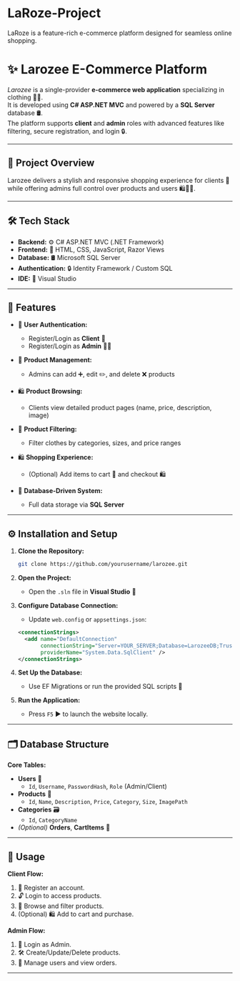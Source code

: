 # LaRoze-Project
LaRoze is a feature-rich e-commerce platform designed for seamless online shopping.
# ✨ Larozee E-Commerce Platform

_Larozee_ is a single-provider **e-commerce web application** specializing in clothing 🧥👗.  
It is developed using **C# ASP.NET MVC** and powered by a **SQL Server** database 🛢️.  
The platform supports **client** and **admin** roles with advanced features like filtering, secure registration, and login 🔒.

---


## 📖 Project Overview
Larozee delivers a stylish and responsive shopping experience for clients 👥 while offering admins full control over products and users 🛍️👩‍💻.

---

## 🛠️ Tech Stack
- **Backend:** ⚙️ C# ASP.NET MVC (.NET Framework)
- **Frontend:** 🎨 HTML, CSS, JavaScript, Razor Views
- **Database:** 🛢️ Microsoft SQL Server
- **Authentication:** 🔒 Identity Framework / Custom SQL
- **IDE:** 🧩 Visual Studio

---

## 🚀 Features
- 🔐 **User Authentication:**
  - Register/Login as **Client** 👤
  - Register/Login as **Admin** 👨‍💼

- 🛒 **Product Management:**
  - Admins can add ➕, edit ✏️, and delete ❌ products

- 🛍️ **Product Browsing:**
  - Clients view detailed product pages (name, price, description, image)

- 🧩 **Product Filtering:**
  - Filter clothes by categories, sizes, and price ranges

- 🛍️ **Shopping Experience:**
  - (Optional) Add items to cart 🛒 and checkout 🛍️

- 💾 **Database-Driven System:**
  - Full data storage via **SQL Server**

---

## ⚙️ Installation and Setup

1. **Clone the Repository:**
   ```bash
   git clone https://github.com/yourusername/larozee.git
   ```

2. **Open the Project:**
   - Open the `.sln` file in **Visual Studio** 🎯

3. **Configure Database Connection:**
   - Update `web.config` or `appsettings.json`:
   ```xml
   <connectionStrings>
     <add name="DefaultConnection" 
          connectionString="Server=YOUR_SERVER;Database=LarozeeDB;Trusted_Connection=True;" 
          providerName="System.Data.SqlClient" />
   </connectionStrings>
   ```

4. **Set Up the Database:**
   - Use EF Migrations or run the provided SQL scripts 📜

5. **Run the Application:**
   - Press `F5` ▶️ to launch the website locally.

---

## 🗂️ Database Structure

**Core Tables:**
- **Users** 👥
  - `Id`, `Username`, `PasswordHash`, `Role` (Admin/Client)
- **Products** 👗
  - `Id`, `Name`, `Description`, `Price`, `Category`, `Size`, `ImagePath`
- **Categories** 🗃️
  - `Id`, `CategoryName`
- _(Optional)_ **Orders**, **CartItems** 🛒

---

## 🎯 Usage

**Client Flow:**
1. 🔑 Register an account.
2. 🔓 Login to access products.
3. 🛒 Browse and filter products.
4. (Optional) 🛍️ Add to cart and purchase.

**Admin Flow:**
1. 🔐 Login as Admin.
2. 🛠️ Create/Update/Delete products.
3. 👥 Manage users and view orders.

---
